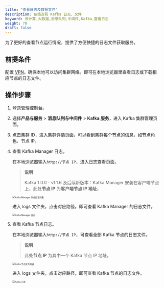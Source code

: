 ```yaml
---
title: "查看日志及数据文件"
description: 在线查看 Kafka 日志、文件
keyword: 云计算,大数据,消息队列,中间件,Kafka,查看日志
weight: 70
draft: false
---
```


为了更好的查看节点运行情况，提供了方便快捷的日志文件获取服务。

## 前提条件

配置 [VPN](/network/vpc/manual/vpn/)，确保本地可以访问集群网络。即可在本地浏览器里查看日志或下载相应节点的日志文件。

## 操作步骤

1. 登录管理控制台。
2. 选择**产品与服务** > **消息队列与中间件** > **Kafka 服务**，进入 Kafka 集群管理页面。
3. 点击集群 ID，进入集群详情页面，可以看到集群每个节点的信息，如节点角色、节点 IP。
4. 查看 Kafka Manager 日志。
 
   在本地浏览器输入`http://节点 IP`，进入日志查看页面。

   > **说明**  
   > 
   > Kafka 1.0.0 - v1.1.6 及后续新版本：Kafka Manager 安装在客户端节点上，此处**节点 IP** 为**客户端节点 IP 地址**。

   <img src="../../_images/file_viewer_1.png" alt="Kafka Manager 节点日志列表" style="zoom:50%;" /> 

   进入 logs 文件夹，点击对应路径，即可查看 Kafka Manager 的日志文件。 

   <img src="../../_images/kafka_manager_log.png" alt="Kafka Manager 日志" style="zoom:50%;" />

5. 查看 Kafka 节点日志。

   在本地浏览器输入`http://节点 IP`，可查看全部 Kafka 节点的日志文件。
  
   > **说明**  
   > 
   > 此处**节点 IP** 为其中一个 Kafka 节点 IP 地址。
   
   <img src="../../_images/file_viewer_2.png" alt="Kafka 节点文件列表" style="zoom:50%;" />  

   进入 logs 文件夹，点击对应路径，即可查看 Kafka 节点的日志文件。

   <img src="../../_images/kafka_log.png" alt="Kafka 日志" style="zoom:50%;" />  
